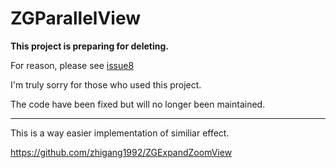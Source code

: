 ZGParallelView
==============

**This project is preparing for deleting.**

For reason, please see [issue8](https://github.com/zhigang1992/ZGParallelView/issues/8)

I'm truly sorry for those who used this project.

The code have been fixed but will no longer been maintained.

---------
This is a way easier implementation of similiar effect.

https://github.com/zhigang1992/ZGExpandZoomView
 
